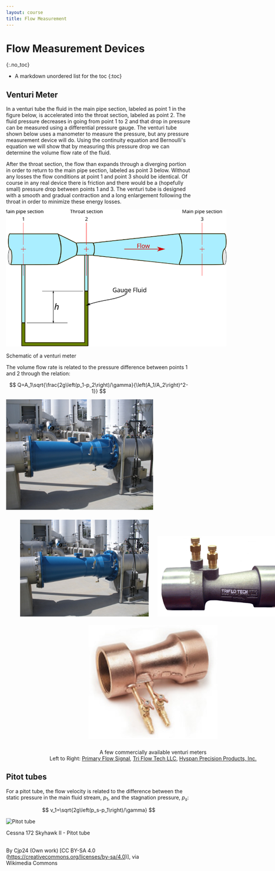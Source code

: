 ```yaml
---
layout: course
title: Flow Measurement
---
```


# Flow Measurement Devices
{:.no_toc}

* A markdown unordered list for the toc
{:toc}

## Venturi Meter

In a venturi tube the fluid in the main pipe section, labeled as point 1 in the figure below, is accelerated into the throat section, labeled as point 2.  The fluid pressure decreases in going from point 1 to 2 and that drop in pressure can be measured using a differential pressure gauge.  The venturi tube shown below uses a manometer to measure the pressure, but any pressure measurement device will do.  Using the continuity equation and Bernoulli's equation we will show that by measuring this pressure drop we can determine the volume flow rate of the fluid.   

After the throat section, the flow than expands through a diverging portion in order to return to the main pipe section, labeled as point 3 below.  Without any losses the flow conditions at point 1 and point 3 should be identical.  Of course in any real device there is friction and there would be a (hopefully small) pressure drop between points 1 and 3.  The venturi tube is designed with a smooth and gradual contraction and a long enlargement following the throat in order to minimize these energy losses.

<div class="photo" style="width: 600px;">
  <img src="img/venturi.svg" alt="Venturi meter">
  <p>
  Schematic of a venturi meter
  </p>
</div>



The volume flow rate is related to the pressure difference between points 1 and 2 through the relation:

$$
Q=A_1\sqrt{\frac{2g\left(p_1-p_2\right)/\gamma}{\left(A_1/A_2\right)^2-1}}
$$

<div class="photo" style="width: 400px;">
  <img src="img/venturi-flow-meters.jpg" alt="Venturi meter">
  <p>
  </p>
</div>

<div class="photo" style="width: 800px;  text-align:center">
  <img src="img/Venturi-PFS.jpg"  style="width:350px; height:auto; display: inline-block; padding: 10px;">
  <img src="img/Venturi-TriFlow.jpg"  style="width:350px; height:auto; display: inline-block; padding: 10px;">
  <img src="img/Venturi-Hyspan.jpg"  style="width:350px; height:auto; display: inline-block; padding: 10px;">
  <p>
  A few commercially available venturi meters<BR>
  Left to Right: <a href="https://www.primaryflowsignal.com/products/venturi-flow-meters/">Primary Flow Signal</a>, <a href="https://www.triflotech.com/">Tri Flow Tech LLC</a>, <a href=https://www.hyspan.com/Venturi5000.html>Hyspan Precision Products, Inc.</a>
  </p>
</div>


## Pitot tubes

For a pitot tube, the flow velocity is related to the difference between the static pressure in the main fluid stream, $p_1$, and the stagnation pressure, $p_s$:

$$
v_1=\sqrt{2g\left(p_s-p_1\right)/\gamma}
$$


<div class="photo" style="width: 400px;">
  <img src="https://upload.wikimedia.org/wikipedia/commons/thumb/3/3d/Cessna_172_Skyhawk_II_-_Pitot_tube.jpg/512px-Cessna_172_Skyhawk_II_-_Pitot_tube.jpg" alt="Pitot tube">
  <p>
  Cessna 172 Skyhawk II - Pitot tube<BR><BR>

  By Cjp24 (Own work) [CC BY-SA 4.0 (https://creativecommons.org/licenses/by-sa/4.0)], via Wikimedia Commons
  </p>
</div>






